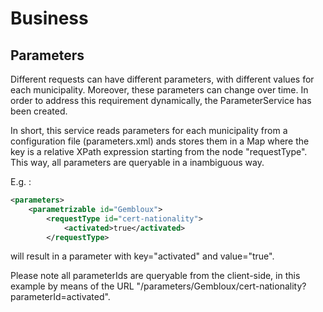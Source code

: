 # Business

## Parameters
Different requests can have different parameters, with different values for each municipality. Moreover, these parameters can change over time. In order to address this requirement dynamically, the ParameterService has been created. 

In short, this service reads parameters for each municipality from a configuration file (parameters.xml) ands stores them in a Map where the key is a relative XPath expression starting from the node "requestType". This way, all parameters are queryable in a inambiguous way. 

E.g. :

```xml
<parameters>
	<parametrizable id="Gembloux">
		<requestType id="cert-nationality">
			<activated>true</activated>
		</requestType>
```

will result in a parameter with key="activated" and value="true". 

Please note all parameterIds are queryable from the client-side, in this example by means of the URL "/parameters/Gembloux/cert-nationality?parameterId=activated". 
